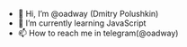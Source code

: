 - 👋 Hi, I’m @oadway (Dmitry Polushkin)
- 🌱 I’m currently learning JavaScript
- 📫 How to reach me in telegram(@oadway)

<!---
oadway/oadway is a ✨ special ✨ repository because its `README.md` (this file) appears on your GitHub profile.
You can click the Preview link to take a look at your changes.
--->
